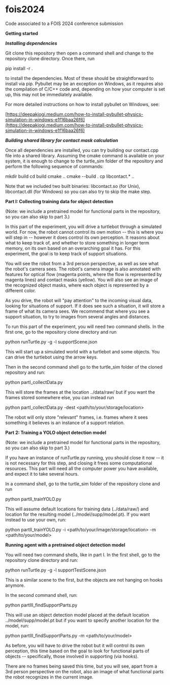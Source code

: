 # fois2024
Code associated to a FOIS 2024 conference submission

**Getting started**

***Installing dependencies***

Git clone this repository then open a command shell and change to the repository clone directory. Once there, run

pip install -r .

to install the dependencies. Most of these should be straightforward to install via pip. Pybullet may be an exception on Windows, as it requires also the compilation of C/C++ code and, depending on how your computer is set up, this may not be immediately available. 

For more detailed instructions on how to install pybullet on Windows, see:

[https://deepakjogi.medium.com/how-to-install-pybullet-physics-simulation-in-windows-e1f16baa26f6](https://deepakjogi.medium.com/how-to-install-pybullet-physics-simulation-in-windows-e1f16baa26f6)

***Building shared library for contact mask calculation***

Once all dependencies are installed, you can try building our contact.cpp file into a shared library. Assuming the cmake command is available on your system, it is enough to change to the turtle_sim folder of the repository and perform the following sequence of commands:

mkdir build
cd build
cmake ..
cmake --build .
cp libcontact.* ..

Note that we included two built binaries: libcontact.so (for Unix), libcontact.dll (for Windows) so you can also try to skip the make step.

**Part I: Collecting training data for object detection**

(Note: we include a pretrained model for functional parts in the repository, so you can also skip to part 3.)

In this part of the experiment, you will drive a turtlebot through a simulated world. For now, the robot cannot control its own motion -- this is where you will step in -- however it does control its own perception. It reasons about what to keep track of, and whether to store something in longer term memory, on its own based on an overarching goal it has. For this experiment, the goal is to keep track of support situations.

You will see the robot from a 3rd person perspective, as well as see what the robot's camera sees. The robot's camera image is also annotated with features for optical flow (magenta points, where the flow is represented by magenta lines) and contact masks (yellow). You will also see an image of the recognized object masks, where each object is represented by a different color.

As you drive, the robot will "pay attention" to the incoming visual data, looking for situations of support. If it does see such a situation, it will store a frame of what its camera sees. We recommend that where you see a support situation, to try to images from several angles and distances.

To run this part of the experiment, you will need two command shells. In the first one, go to the repository clone directory and run

python runTurtle.py -g -l supportScene.json

This will start up a simulated world with a turtlebot and some objects. You can drive the turtlebot using the arrow keys.

Then in the second command shell go to the turtle_sim folder of the cloned repository and run:

python partI_collectData.py

This will store the frames at the location ../data/raw/ but if you want the frames stored somewhere else, you can instead run

python partI_collectData.py -dest <path/to/your/storage/location>

The robot will only store "relevant" frames, i.e. frames where it sees something it believes is an instance of a support relation.

**Part 2: Training a YOLO object detection model**

(Note: we include a pretrained model for functional parts in the repository, so you can also skip to part 3.)

If you have an instance of runTurtle.py running, you should close it now -- it is not necessary for this step, and closing it frees some computational resources. This part will need all the computer power you have available, and expect it to take several hours.

In a command shell, go to the turtle_sim folder of the repository clone and run

python partII_trainYOLO.py

This will assume default locations for training data (../data/raw/) and location for the resulting model (../model/supp/model.pt). If you want instead to use your own, run:

python partII_trainYOLO.py -i <path/to/your/image/storage/location> -m <path/to/your/model>

**Running agent with a pretrained object detection model**

You will need two command shells, like in part I. In the first shell, go to the repository clone directory and run:

python runTurtle.py -g -l supportTestScene.json

This is a similar scene to the first, but the objects are not hanging on hooks anymore.

In the second command shell, run:

python partIII_findSupportParts.py

This will use an object detection model placed at the default location ../model/supp/model.pt but if you want to specify another location for the model, run:

python partIII_findSupportParts.py -m <path/to/your/model>

As before, you will have to drive the robot but it will control its own perception, this time based on the goal to look for functional parts of objects -- specifically, those involved in supporting (via hooks).

There are no frames being saved this time, but you will see, apart from a 3rd person perspective on the robot, also an image of what functional parts the robot recognizes in the current image.
